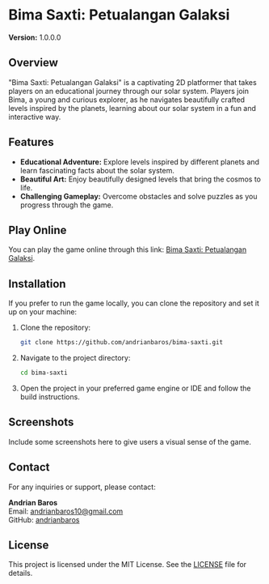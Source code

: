 # Bima Saxti: Petualangan Galaksi

**Version:** 1.0.0.0

## Overview

"Bima Saxti: Petualangan Galaksi" is a captivating 2D platformer that takes players on an educational journey through our solar system. Players join Bima, a young and curious explorer, as he navigates beautifully crafted levels inspired by the planets, learning about our solar system in a fun and interactive way.

## Features

- **Educational Adventure:** Explore levels inspired by different planets and learn fascinating facts about the solar system.
- **Beautiful Art:** Enjoy beautifully designed levels that bring the cosmos to life.
- **Challenging Gameplay:** Overcome obstacles and solve puzzles as you progress through the game.

## Play Online

You can play the game online through this link: [Bima Saxti: Petualangan Galaksi](https://andrianbaros.github.io/BimaSaxti-PetualanganGalaksi/).

## Installation

If you prefer to run the game locally, you can clone the repository and set it up on your machine:

1. Clone the repository:
   ```bash
   git clone https://github.com/andrianbaros/bima-saxti.git
   ```
2. Navigate to the project directory:
   ```bash
   cd bima-saxti
   ```
3. Open the project in your preferred game engine or IDE and follow the build instructions.

## Screenshots

Include some screenshots here to give users a visual sense of the game.

## Contact

For any inquiries or support, please contact:

**Andrian Baros**  
Email: [andrianbaros10@gmail.com](mailto:andrianbaros10@gmail.com)  
GitHub: [andrianbaros](https://github.com/andrianbaros)

## License

This project is licensed under the MIT License. See the [LICENSE](https://github.com/andrianbaros/bima-saxti/blob/main/LICENSE) file for details.
